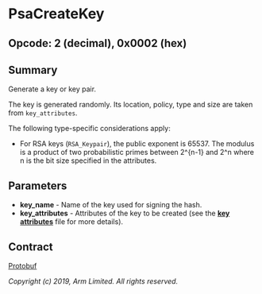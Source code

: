 # PsaCreateKey

## Opcode: 2 (decimal), 0x0002 (hex)

## Summary

Generate a key or key pair.

The key is generated randomly. Its location, policy, type and size are taken from `key_attributes`.

The following type-specific considerations apply:

- For RSA keys (`RSA_Keypair`), the public exponent is 65537. The modulus is a product of two
   probabilistic primes between 2^{n-1} and 2^n where n is the bit size specified in the attributes.

## Parameters

- **key_name** - Name of the key used for signing the hash.
- **key_attributes** - Attributes of the key to be created (see the [**key
   attributes**](key_attributes.md) file for more details).

## Contract

[Protobuf](https://github.com/parallaxsecond/parsec-operations/blob/master/protobuf/create_key.proto)

*Copyright (c) 2019, Arm Limited. All rights reserved.*
